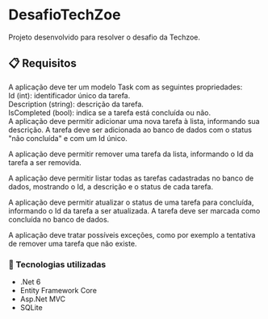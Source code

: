 # DesafioTechZoe

Projeto desenvolvido para resolver o desafio da Techzoe.

## 📋 Requisitos

A aplicação deve ter um modelo Task com as seguintes propriedades:<br/>
Id (int): identificador único da tarefa.<br/>
Description (string): descrição da tarefa.<br/>
IsCompleted (bool): indica se a tarefa está concluída ou não.<br/>
A aplicação deve permitir adicionar uma nova tarefa à lista, informando sua descrição. A 
tarefa deve ser adicionada ao banco de dados com o status "não concluída" e com um 
Id único.

A aplicação deve permitir remover uma tarefa da lista, informando o Id da tarefa a ser 
removida.

A aplicação deve permitir listar todas as tarefas cadastradas no banco de dados, 
mostrando o Id, a descrição e o status de cada tarefa.

A aplicação deve permitir atualizar o status de uma tarefa para concluída, informando o 
Id da tarefa a ser atualizada. A tarefa deve ser marcada como concluída no banco de 
dados.

A aplicação deve tratar possíveis exceções, como por exemplo a tentativa de remover 
uma tarefa que não existe.

### 🔧 Tecnologias utilizadas

* .Net 6
* Entity Framework Core
* Asp.Net MVC
* SQLite

